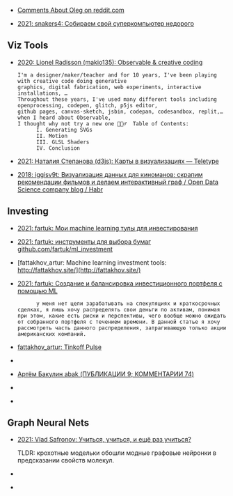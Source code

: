 * [Comments About Oleg on reddit.com](https://www.reddit.com/r/programming/comments/7wbtg/who_is_oleg_kiselyov_no_really_can_anyone_post_a/)

* [2021: snakers4: Собираем свой суперкомпьютер недорого](https://habr.com/ru/company/ods/blog/546808/)

## Viz Tools

* [2020: Lionel Radisson (makio135): Observable & creative coding](https://observablehq.com/@makio135/creative-coding)

      I'm a designer/maker/teacher and for 10 years, I've been playing with creative code doing generative 
      graphics, digital fabrication, web experiments, interactive installations, …
      Throughout these years, I've used many different tools including openprocessing, codepen, glitch, p5js editor, 
      github pages, canvas-sketch, jsbin, codepan, codesandbox, replit,… when I heard about Observable, 
      I thought why not try a new one 🤷🏼‍♂️  Table of Contents:
            I. Generating SVGs
            II. Motion
            III. GLSL Shaders
            IV. Conclusion

* [2021: Наталия Степанова (d3js): Карты в визуализациях — Teletype](https://teletype.in/@gnykka/d3-maps)
* [2018: iggisv9t: Визуализация данных для киноманов: скрапим рекомендации фильмов и делаем интерактивный граф / Open Data Science company blog / Habr](https://habr.com/ru/company/ods/blog/348110/)

## Investing
* [2021: fartuk: Мои machine learning тулы для инвестирования](https://habr.com/ru/company/ods/blog/548788/)

* [2021: fartuk: инструменты для выбора бумаг  github.com/fartuk/ml_investment](https://github.com/fartuk/ml_investment)
* [fattakhov_artur: Machine learning investment tools: http://fattakhov.site/](http://fattakhov.site/)

* [2021: fartuk: Создание и балансировка инвестиционного портфеля с помощью ML](https://habr.com/ru/company/ods/blog/560312/)

			у меня нет цели зарабатывать на спекуляциях и краткосрочных сделках, я лишь хочу распределять свои деньги по активам, понимая при этом, какие есть риски и перспективы, чего вообще можно ожидать от собранного портфеля с течением времени. В данной статье я хочу рассмотреть часть данного распределения, затрагивающую только акции американских компаний.
 
* [fattakhov_artur: Tinkoff Pulse](https://www.tinkoff.ru/invest/social/profile/fattakhov_artur/?utm_source=share)
* []()
* [Артём Бакулин abak (ПУБЛИКАЦИИ 9; КОММЕНТАРИИ 74)](https://habr.com/ru/users/abak/posts/)
* []()
* []()



## Graph Neural Nets



* [2021: Vlad Safronov: Учиться, учиться, и ещё раз учиться?](https://habr.com/ru/company/ods/blog/560154/)

   TLDR: крохотные модельки обошли модные графовые нейронки в предсказании свойств молекул.
   
* []()
* []()

